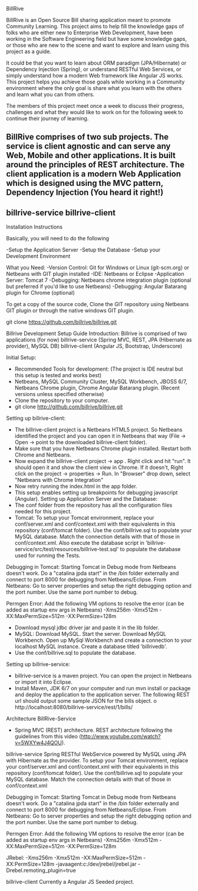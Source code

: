 BillRive

BillRive is an Open Source Bill sharing application meant to promote Community Learning.
This project aims to help fill the knowledge gaps of folks who are either new to Enterprise Web
Development, have been working in the Software Engineering field but have some knowledge gaps, or those
who are new to the scene and want to explore and learn using this project as a guide.

It could be that you want to learn about ORM paradigm (JPA/Hibernate) or Dependency Injection (Spring),
or understand RESTful Web Services, or simply understand how a modern Web framework like Angular JS works.
This project helps you achieve those goals while working in a Community environment where the only goal is
share what you learn with the others and learn what you can from others.

The members of this project meet once a week to discuss their  progress, challenges and what they
would like to work on for the following week to continue their journey of learning.

BillRive comprises of two sub projects. 
The service is client agnostic and can serve any Web, Mobile
and other applications. It is built around the principles of REST architecture.
The client application is a modern Web Application which is designed using the MVC pattern, 
Dependency Injection (You heard it right!)
-------------------
billrive-service 
billrive-client
-------------------

Installation Instructions

Basically, you will need to do the following

-Setup the Application Server
-Setup the Database
-Setup your Development Environment

What you Need:
-Version Control: Git for Windows or Linux (git-scm.org) or Netbeans with GIT plugin installed
-IDE: Netbeans or Eclipse 
-Application Server: Tomcat 7
-Debugging: Netbeans chrome integration plugin (optional but preferred if you'd like to use Netbeans)
-Debugging: Angular Batarang plugin for Chrome (optional)

To get a copy of the source code, Clone the GIT repository using Netbeans GIT plugin or through the native windows GIT plugin.

git clone https://github.com/billrive/billrive.git

Billrive Development Setup Guide
Introduction:
Billrive is comprised of two applications (for now)
billrive-service (Spring MVC, REST, JPA (Hibernate as provider), MySQL DB)
billrive-client (Angular JS, Bootstrap, Underscore)

Initial Setup:
-	Recommended Tools for development: (The project is IDE neutral but this setup is tested and works best)
-	Netbeans, MySQL Community Cluster, MySQL Workbench, JBOSS 6/7, Netbeans Chrome plugin,  Chrome Angular Batarang plugin. (Recent versions unless specified otherwise)
-	Clone the repository to your computer. 
-	git clone http://github.com/billrive/billrive.git

Setting up billrive-client:
-	The billrive-client project is a Netbeans HTML5 project. So Netbeans identified the project and you can open it in Netbeans that way (File -> Open -> point to the downloaded billrive-client folder).
-	Make sure that you have Netbeans Chrome plugin installed. Restart both Chrome and Netbeans.
-	Now expand the billrive-client project -> app . Right click and hit "run". It should open it and show the client view in Chrome. If it doesn't, Right click on the project -> properties -> Run. In "Browser" drop down, select "Netbeans with Chrome Integration"
-	Now retry running the index.html in the app folder.
-	This setup enables setting up breakpoints for debugging javascript (Angular).
Setting up Application Server and the Database:
-	The conf folder from the repository has all the configuration files needed for this project.
-	Tomcat: 
To setup your Tomcat environment, replace your conf/server.xml and conf/context.xml with their equivalents in this repository (conf/tomcat folder). Use the conf/billrive.sql to populate your MySQL database. Match the connection details with that of those in conf/context.xml.
Also execute the database script in 'billrive-service/src/test/resources/billrive-test.sql' to populate the database used for running the Tests.

Debugging in Tomcat:
Starting Tomcat in Debug mode from Netbeans doesn't work.
Do a "catalina jpda start" in the /bin folder externally and connect to port 8000 for debugging from Netbeans/Eclipse.
From Netbeans: Go to server properties and setup the right debugging option and the port number. Use the same port number to debug.

Permgen Error:
Add the following VM options to resolve the error (can be added as startup env args in Netbeans)
-Xms256m -Xmx512m -XX:MaxPermSize=512m -XX:PermSize=128m



-	Download mysql jdbc driver jar and paste it in the lib folder.
-	MySQL: Download MySQL. Start the server. Download MySQL Workbench. Open up MySql Workbench and create a connection to your localhost MySQL instance. Create a database titled 'billrivedb'.
-	Use the conf/billrive.sql to populate the database.


Setting up billrive-service:
-	billrive-service is a maven project. You can open the project in Netbeans or import it into Eclipse.
-	Install Maven, JDK 6/7 on your computer and run mvn install or package and deploy the application to the application server. The following REST url should output some sample JSON for the  bills object.
o	http://localhost:8080/billrive-service/rest/1/bills/


Architecture
BillRive-Service
-	Spring MVC (REST) architecture. REST architecture following the guidelines from this video (http://www.youtube.com/watch?v=5WXYw4J4QOU).




billrive-service
Spring RESTful WebService powered by MySQL using JPA with Hibernate as the provider.
To setup your Tomcat environment, replace your conf/server.xml and conf/context.xml with their equivalents in this repository (conf/tomcat folder). Use the conf/billrive.sql to populate your MySQL database. Match the connection details with that of those in conf/context.xml

Debugging in Tomcat:
Starting Tomcat in Debug mode from Netbeans doesn't work.
Do a "catalina jpda start" in the /bin folder externally and connect to port 8000 for debugging from Netbeans/Eclipse.
From Netbeans: Go to server properties and setup the right debugging option and the port number. Use the same port number to debug.

Permgen Error:
Add the following VM options to resolve the error (can be added as startup env args in Netbeans)
-Xms256m -Xmx512m -XX:MaxPermSize=512m -XX:PermSize=128m

JRebel:
-Xms256m -Xmx512m -XX:MaxPermSize=512m -XX:PermSize=128m -javaagent:c:/dev/jrebel/jrebel.jar -Drebel.remoting_plugin=true

billrive-client
Currently a Angular JS Seeded project.



